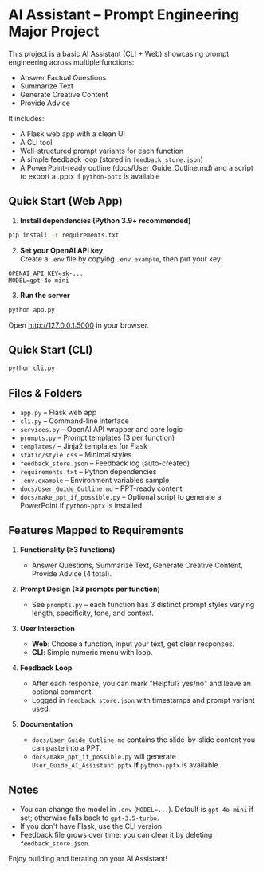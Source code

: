 # AI Assistant – Prompt Engineering Major Project

This project is a basic AI Assistant (CLI + Web) showcasing prompt engineering across multiple functions:
- Answer Factual Questions
- Summarize Text
- Generate Creative Content
- Provide Advice

It includes:
- A Flask web app with a clean UI
- A CLI tool
- Well-structured prompt variants for each function
- A simple feedback loop (stored in `feedback_store.json`)
- A PowerPoint-ready outline (docs/User_Guide_Outline.md) and a script to export a .pptx if `python-pptx` is available

## Quick Start (Web App)

1) **Install dependencies (Python 3.9+ recommended)**  
```bash
pip install -r requirements.txt
```

2) **Set your OpenAI API key**  
Create a `.env` file by copying `.env.example`, then put your key:
```
OPENAI_API_KEY=sk-...
MODEL=gpt-4o-mini
```

3) **Run the server**  
```bash
python app.py
```
Open http://127.0.0.1:5000 in your browser.

## Quick Start (CLI)

```bash
python cli.py
```

## Files & Folders

- `app.py` – Flask web app
- `cli.py` – Command-line interface
- `services.py` – OpenAI API wrapper and core logic
- `prompts.py` – Prompt templates (3 per function)
- `templates/` – Jinja2 templates for Flask
- `static/style.css` – Minimal styles
- `feedback_store.json` – Feedback log (auto-created)
- `requirements.txt` – Python dependencies
- `.env.example` – Environment variables sample
- `docs/User_Guide_Outline.md` – PPT-ready content
- `docs/make_ppt_if_possible.py` – Optional script to generate a PowerPoint if `python-pptx` is installed

## Features Mapped to Requirements

1. **Functionality (≥3 functions)**  
   - Answer Questions, Summarize Text, Generate Creative Content, Provide Advice (4 total).

2. **Prompt Design (≥3 prompts per function)**  
   - See `prompts.py` – each function has 3 distinct prompt styles varying length, specificity, tone, and context.

3. **User Interaction**  
   - **Web**: Choose a function, input your text, get clear responses.  
   - **CLI**: Simple numeric menu with loop.  

4. **Feedback Loop**  
   - After each response, you can mark "Helpful? yes/no" and leave an optional comment.  
   - Logged in `feedback_store.json` with timestamps and prompt variant used.

5. **Documentation**  
   - `docs/User_Guide_Outline.md` contains the slide-by-slide content you can paste into a PPT.  
   - `docs/make_ppt_if_possible.py` will generate `User_Guide_AI_Assistant.pptx` **if** `python-pptx` is available.

## Notes
- You can change the model in `.env` (`MODEL=...`). Default is `gpt-4o-mini` if set; otherwise falls back to `gpt-3.5-turbo`.
- If you don't have Flask, use the CLI version.
- Feedback file grows over time; you can clear it by deleting `feedback_store.json`.

Enjoy building and iterating on your AI Assistant!
